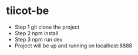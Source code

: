 # tiicot-be

- Step 1  git clone the project
- Step 2  npm install
- Step 3  npm run dev
- Project will be up and running on localhost:8888
